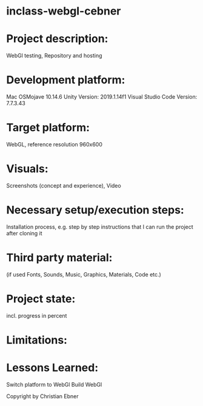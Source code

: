 # inclass-webgl-cebner

# Project description:
WebGl testing, Repository and hosting

# Development platform:
Mac OSMojave 10.14.6 Unity Version: 2019.1.14f1 Visual Studio Code Version: 7.7.3.43

# Target platform:
WebGL, reference resolution 960x600

# Visuals:
Screenshots (concept and experience), Video

# Necessary setup/execution steps:
Installation process, e.g. step by step instructions that I can run the project after cloning it

# Third party material:
(if used Fonts, Sounds, Music, Graphics, Materials, Code etc.)

# Project state:
incl. progress in percent

# Limitations:

# Lessons Learned:
Switch platform to WebGl
Build WebGl

Copyright by Christian Ebner